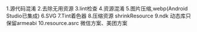 1.源代码混淆
2.去除无用资源
3.lint检查
4.资源混淆
5.图片压缩,webp(Android Studio已集成)
6.SVG
7.Tint着色器
8.压缩资源  shrinkResource
9.ndk 动态库只保留armeabi
10.resource.asrc   微信方案、美团方案
